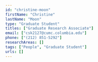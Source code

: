 ```yaml
---
id: "christine-moon"
firstName: "Christine"
lastName: "Moon"
type: "Graduate Student"
titles: ["Graduate Research Associate"]
email: ["csk2127@cumc.columbia.edu"]
phone: ["(212) 851-5292"]
researchAreas: []
tags: ["People", "Graduate Student"]
urls: []
---
```

